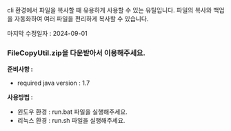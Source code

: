 cli 환경에서 파일을 복사할 때 유용하게 사용할 수 있는 유틸입니다.
파일의 복사와 백업을 자동화하여 여러 파일을 편리하게 복사할 수 있습니다.


마지막 수정일자 : 2024-09-01

### FileCopyUtil.zip을 다운받아서 이용해주세요.


**준비사항 :**
- required java version : 1.7


**사용방법 :**
- 윈도우 환경 : run.bat 파일을 실행해주세요.
- 리눅스 환경 : run.sh 파일을 실행해주세요.
